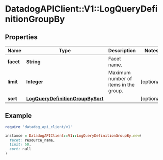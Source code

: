 # DatadogAPIClient::V1::LogQueryDefinitionGroupBy

## Properties

| Name      | Type                                                                  | Description                           | Notes      |
| --------- | --------------------------------------------------------------------- | ------------------------------------- | ---------- |
| **facet** | **String**                                                            | Facet name.                           |            |
| **limit** | **Integer**                                                           | Maximum number of items in the group. | [optional] |
| **sort**  | [**LogQueryDefinitionGroupBySort**](LogQueryDefinitionGroupBySort.md) |                                       | [optional] |

## Example

```ruby
require 'datadog_api_client/v1'

instance = DatadogAPIClient::V1::LogQueryDefinitionGroupBy.new(
  facet: resource_name,
  limit: 50,
  sort: null
)
```
